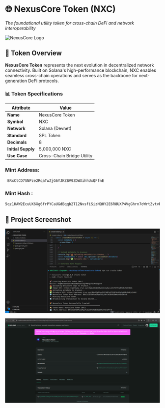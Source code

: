 # 🌐 NexusCore Token (NXC)

*The foundational utility token for cross-chain DeFi and network interoperability*

![NexusCore Logo](https://arweave.net/9gQubDoWjZRw24ZzdyByLuUSifd7FngRfLRuMoPHNGb)

## 🚀 Token Overview

**NexusCore Token** represents the next evolution in decentralized network connectivity. Built on Solana's high-performance blockchain, NXC enables seamless cross-chain operations and serves as the backbone for next-generation DeFi protocols.

### 📊 Token Specifications

| Attribute | Value |
|-----------|-------|
| **Name** | NexusCore Token |
| **Symbol** | NXC |
| **Network** | Solana (Devnet) |
| **Standard** | SPL Token |
| **Decimals** | 8 |
| **Initial Supply** | 5,000,000 NXC |
| **Use Case** | Cross-Chain Bridge Utility |


### Mint Address:
```bash
 BRxCtCD7SNPze2RqaTwZjG6YJKZBV9ZDWXihhUxQFfnE
```
### Mint Hash : 
```bash
5qz1HAW2EcuUX6Xg6frPYCaUGdBqqb2T12NvsfiSizNQHY2E6R8UXP4VgGhrn7oWrtZvtvRPA2FE5JPpGjCLm7Q9
```

## 📸 Project Screenshot
![NexusCore Dashboard](./assets/terminal.png)

![NexusCore Dashboard](./assets/explorer.png)



